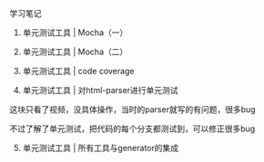 学习笔记

1. 单元测试工具 | Mocha（一）

2. 单元测试工具 | Mocha（二）

3. 单元测试工具 | code coverage

4. 单元测试工具 | 对html-parser进行单元测试

这块只看了视频，没具体操作，当时的parser就写的有问题，很多bug

不过了解了单元测试，把代码的每个分支都测试到，可以修正很多bug

5. 单元测试工具 | 所有工具与generator的集成

